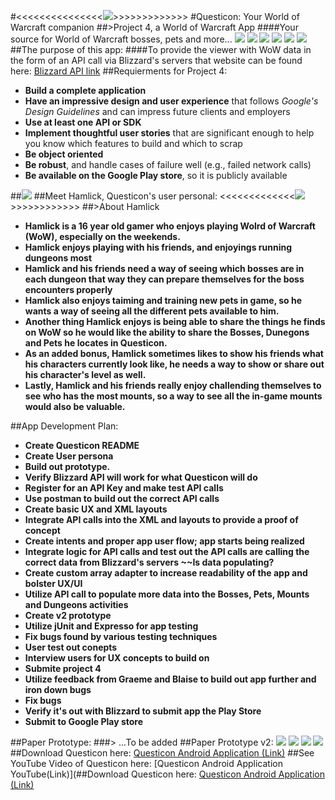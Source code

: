 #<<<<<<<<<<<<<<<![](readmedata/questicon.png)>>>>>>>>>>>>>
#Questicon: Your World of Warcraft companion
##>Project 4, a World of Warcraft App
####Your source for World of Warcraft bosses, pets and more...
![](readmedata/o3.gif)
![](readmedata/o1.gif)
![](readmedata/o2.gif)
![](readmedata/o4.gif)
![](readmedata/music.gif)
![](readmedata/wallaper.gif)
##The purpose of this app:
####To provide the viewer with WoW data in the form of an API call via Blizzard's servers that website can be found here: [Blizzard API link](https://dev.battle.net/io-docs)
##Requierments for Project 4:
* **Build a complete application**
* **Have an impressive design and user experience** that follows *Google's Design Guidelines* and can impress future clients and employers
* **Use at least one API or SDK**
* **Implement thoughtful user stories** that are significant enough to help you know which features to build and which to scrap
* **Be object oriented**
* **Be robust**, and handle cases of failure well (e.g., failed network calls)
* **Be available on the Google Play store**, so it is publicly available

##![](https://us.battle.net/mashery-assets/static/images//home-jumbo-no-inset.jpg)
##Meet Hamlick, Questicon's user personal:
<<<<<<<<<<<<<![](readmedata/gamerpersona.jpg)>>>>>>>>>>>>
##>About Hamlick

* **Hamlick is a 16 year old gamer who enjoys playing Wolrd of Warcraft (WoW), especially on the weekends.**
* **Hamlick enjoys playing with his friends, and enjoyings running dungeons most**
* **Hamlick and his friends need a way of seeing which bosses are in each dungeon that way they can prepare themselves for the boss encounters properly**
* **Hamlick also enjoys taiming and training new pets in game, so he wants a way of seeing all the different pets available to him.**
* **Another thing Hamlick enjoys is being able to share the things he finds on WoW so he would like the ability to share the Bosses, Dunegons and Pets he locates in Questicon.**
* **As an added bonus, Hamlick sometimes likes to show his friends what his characters currently look like, he needs a way to show or share out his character's level as well.**
* **Lastly, Hamlick and his friends really enjoy challending themselves to see who has the most mounts, so a way to see all the in-game mounts would also be valuable.**

##App Development Plan:
* **Create Questicon README**
* **Create User persona**
* **Build out prototype.**
* **Verify Blizzard API will work for what Questicon will do**
* **Register for an API Key and make test API calls**
* **Use postman to build out the correct API calls**
* **Create basic UX and XML layouts**
* **Integrate API calls into the XML and layouts to provide a proof of concept**
* **Create intents and proper app user flow; app starts being realized**
* **Integrate logic for API calls and test out the API calls are calling the correct data from Blizzard's servers ~~Is data populating?**
* **Create custom array adapter to increase readability of the app and bolster UX/UI**
* **Utilize API call to populate more data into the Bosses, Pets, Mounts and Dungeons activities**
* **Create v2 prototype**
* **Utilize jUnit and Expresso for app testing**
* **Fix bugs found by various testing techniques**
* **User test out conepts**
* **Interview users for UX concepts to build on** 
* **Submite project 4**
* **Utilize feedback from Graeme and Blaise to build out app further and iron down bugs**
* **Fix bugs**
* **Verify it's out with Blizzard to submit app the Play Store**
* **Submit to Google Play store**

##Paper Prototype:
###> ...To be added
##Paper Prototype v2:
![](readmedata/images.png)
![](readmedata/images1.png)
![](readmedata/images2.png)
![](readmedata/images3.png)
##Download Questicon here:
[Questicon Android Application (Link)](https://docs.google.com/uc?export=download&id=0B7NezlAJoyHJUWdVNzU3eU5KbDA)
##See YouTube Video of Questicon here:
[Questicon Android Application YouTube(Link)](##Download Questicon here:
[Questicon Android Application (Link)](https://www.youtube.com/watch?v=bWKAx6R1HLE&feature=youtu.be)








